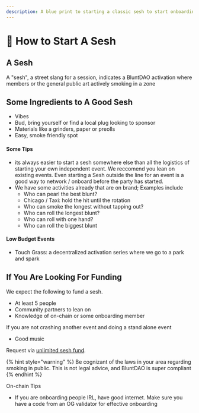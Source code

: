 ```yaml
---
description: A blue print to starting a classic sesh to start onboarding today.
---
```


# 🎉 How to Start A Sesh

## A Sesh

A "sesh", a street slang for a session, indicates a BluntDAO activation where members or the general public art actively smoking in a zone

## Some Ingredients to A Good Sesh

* Vibes
* Bud, bring yourself or find a local plug looking to sponsor
* Materials like a grinders, paper or preolls
* Easy, smoke friendly spot

#### Some Tips

* its always easier to start a sesh somewhere else than all the logistics of starting your own independent event. We reccomend you lean on existing events. Even starting a Sesh outside the line for an event is a good way to network / onboard before the party has started.
* We have some activities already that are on brand; Examples include
  * Who can pearl the best blunt?
  * Chicago / Taxi: hold the hit until the rotation
  * Who can smoke the longest without tapping out?
  * Who can roll the longest blunt?
  * Who can roll with one hand?
  * Who can roll the biggest blunt

#### Low Budget Events

* Touch Grass: a decentralized activation series where we go to a park and spark

## If You Are Looking For Funding

We expect the following to fund a sesh.&#x20;

* At least 5 people
* Community partners to lean on
* Knowledge of on-chain or some onboarding member

If you are not crashing another event and doing a stand alone event

* Good music

Request via [unlimited sesh fund](the-unlimited-sesh-fund/).&#x20;

{% hint style="warning" %}
Be cognizant of the laws in your area regarding smoking in public. This is not legal advice, and BluntDAO is super compliant
{% endhint %}



On-chain Tips

* If you are onboarding people IRL, have good internet. Make sure you have a code from an OG validator for effective onboarding
